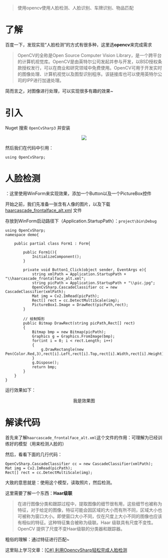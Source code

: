 > 使用opencv使用人脸检测、人脸识别、车牌识别、物品匹配

# 了解

百度一下，发现实现“人脸检测”的方式有很多种，这里选**opencv**来完成需求

> OpenCV的全称是Open Source Computer Vision Library，是一个跨平台的计算机视觉库。OpenCV是由英特尔公司发起并参与开发，以BSD授权条款授权发行，可以在商业和研究领域中免费使用。OpenCV可用于开发实时的图像处理、计算机视觉以及图型识别程序。该链接库也可以使用英特尔公司的IPP进行加速处理。

简而言之，对图像进行处理，可以实现很多有趣的效果~

# 引入

Nuget 搜索 `OpenCvSharp3` 并安装

<div align='center'>

![](https://img-blog.csdnimg.cn/20190927151523101.jpg?x-oss-process=image/watermark,type_ZmFuZ3poZW5naGVpdGk,shadow_10,text_aHR0cHM6Ly9ibG9nLmNzZG4ubmV0L1JhaW5rX0xI,size_16,color_FFFFFF,t_70)

</div>

然后我们在代码中引用：
```
using OpenCvSharp;
```



# 人脸检测

：这里使用WinForm来实现效果，添加一个Button以及一个PictureBox控件

开始之前，我们先准备一张含有人像的图片，以及下载 [haarcascade_frontalface_alt.xml](https://github.com/opencv/opencv/blob/master/data/haarcascades/haarcascade_frontalface_alt.xml) 文件

存放到WinForm启动路径下（Application.StartupPath）：`project\bin\Debug`


```
using OpenCvSharp;
namespace demo{

    public partial class Form1 : Form{
        
        public Form1(){
            InitializeComponent();
        }

        private void Button1_Click(object sender, EventArgs e){
            string xmlPath = Application.StartupPath + "\\haarcascade_frontalface_alt.xml";
            string picPath = Application.StartupPath + "\\pic.jpg";
            OpenCvSharp.CascadeClassifier cc = new CascadeClassifier(xmlPath);
            Mat img = Cv2.ImRead(picPath);
            Rect[] rect = cc.DetectMultiScale(img);
            PictureBox1.Image = DrawRect(picPath,rect);
        }

        // 绘制矩形
        public Bitmap DrawRect(string picPath,Rect[] rect)
        {
            Bitmap bmp = new Bitmap(picPath);
            Graphics g = Graphics.FromImage(bmp);
            for(int i = 0; i < rect.Length; i++)
            {
                g.DrawRectangle(new Pen(Color.Red,3),rect[i].Left,rect[i].Top,rect[i].Width,rect[i].Height);
            }
            g.Dispose();
            return bmp;
        }
    }
}
```

运行效果如下：

<div align='center'>

我是效果图

</div>




# 解读代码

首先来了解`haarcascade_frontalface_alt.xml`这个文件的作用：可理解为已经训练好的模型（用来检测人脸的）


然后，看看下面的几行代码：
```
OpenCvSharp.CascadeClassifier cc = new CascadeClassifier(xmlPath);
Mat img = Cv2.ImRead(picPath);
Rect[] rect = cc.DetectMultiScale(img);
```

大致的意思就是：使用这个模型，读取照片，然后检测。

这里需要了解一个东西：**Haar级联**

> 在进行图像分类和跟踪过程中，提取图像的细节很有用，这些细节也被称为特征，对于给定的图像，特征可能会因区域的大小而有所不同，区域大小也可被称为窗口大小。即使窗口大小不同，仅在尺度上大小不同的图像也应该有相似的特征。这种特征集合被称为级联。Haar 级联具有尺度不变性。OpenCV 提供了尺度不变Haar级联的分类器和跟踪器。

粗俗的理解：通过特征进行匹配~

这里贴上学习文章：[[C#] 利用OpencvSharp轻松完成人脸检测](https://blog.csdn.net/fl1623863129/article/details/96484400)
